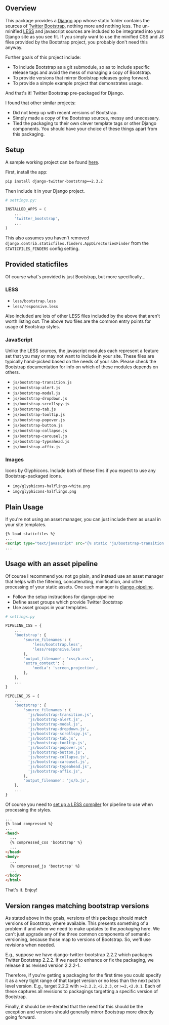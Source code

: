 ## Overview

This package provides a [Django](https://www.djangoproject.com) app whose
static folder contains the sources of
[Twitter Bootstrap](http://twitter.github.com/bootstrap), nothing more and
nothing less. The un-minified [LESS](http://lesscss.org) and javascript sources
are included to be integrated into your Django site as you see fit. If you
simply want to use the minified CSS and JS files provided by the Bootstrap
project, you probably don't need this anyway.

Further goals of this project include:

 * To include Bootstrap as a git submodule, so as to include specific release
   tags and avoid the mess of managing a copy of Bootstrap.
 * To provide versions that mirror Bootstrap releases going forward.
 * To provide a simple example project that demonstrates usage.

And that's it! Twitter Bootstrap pre-packaged for Django.

I found that other similar projects:

 * Did not keep up with recent versions of Bootstrap.
 * Simply made a copy of the Bootstrap sources, messy and unecessary.
 * Tied the packaging to their own clever template tags or other Django
   components. You should have your choice of these things apart from this
   packaging.

## Setup

A sample working project can be found
[here](https://github.com/estebistec/django-twitter-bootstrap/tree/master/demo_site).

First, install the app:

```bash
pip install django-twitter-bootstrap==2.3.2
```

Then include it in your Django project.

```python
# settings.py:

INSTALLED_APPS = (
    ...
    'twitter_bootstrap',
    ...
)
```

This also assumes you haven't removed
`django.contrib.staticfiles.finders.AppDirectoriesFinder` from the
`STATICFILES_FINDERS` config setting.

## Provided staticfiles

Of course what's provided is just Bootstrap, but more specifically...

### LESS

 * `less/bootstrap.less`
 * `less/responsive.less`

Also included are lots of other LESS files included by the above that aren't
worth listing out. The above two files are the common entry points for usage of
Bootstrap styles.

### JavaScript

Unlike the LESS sources, the javascript modules each represent a feature set
that you may or may not want to include in your site. These files are
typically hand-picked based on the needs of your site. Please check the
Bootstrap documentation for info on which of these modules depends on others.

 * `js/bootstrap-transition.js`
 * `js/bootstrap-alert.js`
 * `js/bootstrap-modal.js`
 * `js/bootstrap-dropdown.js`
 * `js/bootstrap-scrollspy.js`
 * `js/bootstrap-tab.js`
 * `js/bootstrap-tooltip.js`
 * `js/bootstrap-popover.js`
 * `js/bootstrap-button.js`
 * `js/bootstrap-collapse.js`
 * `js/bootstrap-carousel.js`
 * `js/bootstrap-typeahead.js`
 * `js/bootstrap-affix.js`

### Images

Icons by Glyphicons. Include both of these files if you expect to use any
Bootstrap-packaged icons.

 * `img/glyphicons-halflings-white.png`
 * `img/glyphicons-halflings.png`

## Plain Usage

If you're not using an asset manager, you can just include them as usual in
your site templates.

```html
{% load staticfiles %}
...
<script type="text/javascript" src="{% static 'js/bootstrap-transition.js' %}"></script>
...
```

## Usage with an asset pipeline

Of course I recommend you not go plain, and instead use an asset manager that
helps with the filtering, concatenating, minification, and other processing of
your static assets. One such manager is
[django-pipeline](https://github.com/cyberdelia/django-pipeline).

 * Follow the setup instructions for django-pipeline
 * Define asset groups which provide Twitter Bootstrap
 * Use asset groups in your templates.

```python
# settings.py

PIPELINE_CSS = {
    ...
    'bootstrap': {
        'source_filenames': (
            'less/bootstrap.less',
            'less/responsive.less'
        ),
        'output_filename': 'css/b.css',
        'extra_context': {
            'media': 'screen,projection',
        },
    },
    ...
}

PIPELINE_JS = {
    ...
    'bootstrap': {
        'source_filenames': (
          'js/bootstrap-transition.js',
          'js/bootstrap-alert.js',
          'js/bootstrap-modal.js',
          'js/bootstrap-dropdown.js',
          'js/bootstrap-scrollspy.js',
          'js/bootstrap-tab.js',
          'js/bootstrap-tooltip.js',
          'js/bootstrap-popover.js',
          'js/bootstrap-button.js',
          'js/bootstrap-collapse.js',
          'js/bootstrap-carousel.js',
          'js/bootstrap-typeahead.js',
          'js/bootstrap-affix.js',
        ),
        'output_filename': 'js/b.js',
    },
    ...
}

```

Of course you need to
[set up a LESS compiler](http://django-pipeline.readthedocs.org/en/latest/compilers.html#less-compiler)
for pipeline to use when processing the styles.

```html
...
{% load compressed %}
...
<head>
  ...
  {% compressed_css 'bootstrap' %}
  ...
</head>
<body>
  ...
  {% compressed_js 'bootstrap' %}
  ...
</body>
</html>
```

That's it. Enjoy!

## Version ranges matching bootstrap versions

As stated above in the goals, versions of this package should match versions of
Bootstrap, where available. This presents something of a problem if and when we
need to make updates to the *packaging* here. We can't just upgrade any of the
three common components of semantic versioning, because those map to versions
of Bootstrap. So, we'll use revisions when needed.

E.g., suppose we have django-twitter-bootstrap 2.2.2 which packages Twitter
Bootstrap 2.2.2. If we need to enhance or fix the packaging, we release it as
revised version 2.2.2-1.

Therefore, if you're getting a packaging for the first time you could specify
it as a very tight range of that target version or no less than the next patch
level version. E.g., target 2.2.2 with `>=2.2.2,<2.2.3`, or `>=2,<2.0.1`.
Each of these captures all revisions to packagings targetting a specific
version of Bootstrap.

Finally, it should be re-iterated that the need for this should be the
exception and versions should generally mirror Bootstrap more directly going
forward.
